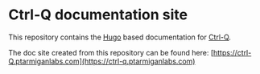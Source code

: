 # Ctrl-Q documentation site

This repository contains the [Hugo](https://gohugo.io/) based documentation for [Ctrl-Q](https://github.com/ptarmiganlabs/ctrl-q).

The doc site created from this repository can be found here: [https://ctrl-Q.ptarmiganlabs.com](https://ctrl-q.ptarmiganlabs.com)
